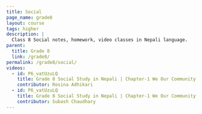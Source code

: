 ```yaml
---
title: Social
page_name: grade8
layout: course
tags: higher
description: |
  Class 8 Social notes, homework, video classes in Nepali language.
parent:
  title: Grade 8
  link: /grade8/
permalink: /grade8/social/
videos:
  - id: P6_vatUzuLQ
    title: Grade 8 Social Study in Nepali | Chapter-1 We Our Community and Our Nation
    contributor: Rosina Adhikari
  - id: P6_vatUzuLQ
    title: Grade 8 Social Study in Nepali | Chapter-1 We Our Community and Our Nation
    contributor: Subash Chaudhary
---
```

